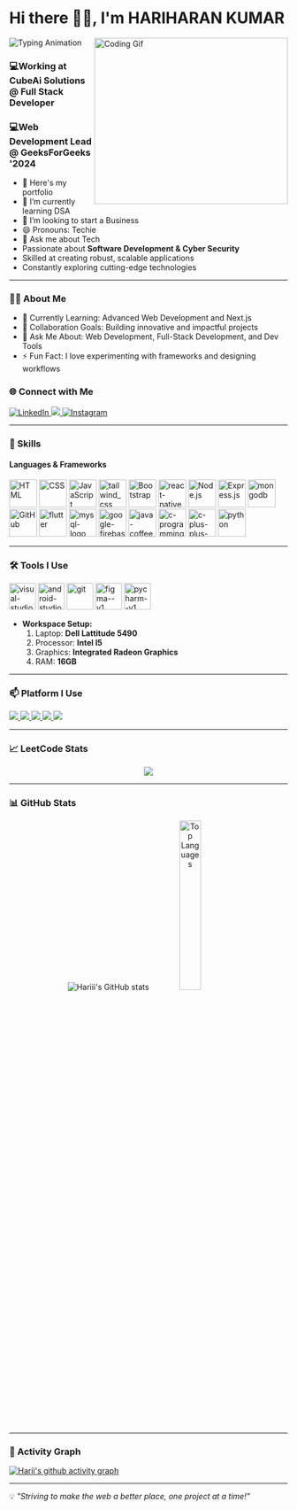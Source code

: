 # Hi there 👋🏻, I'm **HARIHARAN KUMAR**

![Typing
Animation](https://readme-typing-svg.demolab.com/?lines=Web+Developer;Full+Stack+Developer;Web+Designer;Software+Developer&font=Fira%20Code&center=true&width=440&height=45&color=00bcd4&vCenter=true&size=22)
<img align="right" src="https://i.pinimg.com/originals/47/f0/34/47f0342cec72b800463bf003eac1257e.gif" alt="Coding Gif" width="350" height="300" />

### 💻Working at **CubeAi Solutions** @ Full Stack Developer
### 💻**Web Development Lead @ GeeksForGeeks '2024**


- 🔭 Here's my portfolio
- 🌱 I’m currently learning DSA
- 👯 I’m looking to start a Business
- 😄 Pronouns: Techie
- 💬 Ask me about Tech
- Passionate about **Software Development & Cyber Security**
- Skilled at creating robust, scalable applications
- Constantly exploring cutting-edge technologies

---
### 👨‍💻 About Me
- 🌱 Currently Learning: Advanced Web Development and Next.js
- 👯 Collaboration Goals: Building innovative and impactful projects
- 💬 Ask Me About: Web Development, Full-Stack Development, and Dev Tools
- ⚡ Fun Fact: I love experimenting with frameworks and designing workflows

### 🌐 Connect with Me
<p align="left">
<!-- LinkdIn -->
<a href="https://www.linkedin.com/in/hariharankm/" target="_blank">
<img
src="https://img.shields.io/badge/LinkedIn-blue?style=for-the-badge&logo=linkedin&logoColor=white" alt="LinkedIn" />
</a>
  <!-- Gmail -->
<a href="https://www.linkedin.com/in/hariharankm/" target="_blank">
<img
src="https://img.shields.io/badge/Gmail-D14836?style=for-the-badge&logo=gmail&logoColor=white" />
</a>
  <!-- LinkdIn -->
<a href="https://www.instagram.com/aesthetic_boy_hariiii/" target="_blank">
<img src="https://img.shields.io/badge/Instagram-E4405F?style=for-the-badge&logo=instagram&logoColor=white" alt="Instagram" />
</a>
<!-- <a href="https://www.youtube.com/@codebyabi" target="_blank">
<img
src="https://img.shields.io/badge/YouTube-FF0000?style=for-the-badge&logo=youtube&logoCo
lor=white" alt="YouTube" /> 
</a>-->
</p>

---

### 🚀  Skills
#### **Languages & Frameworks**
<p align="left">
<img width="50" height="50" src="https://img.icons8.com/color/48/000000/html-5.png" alt="HTML" title="HTML" />
<img width="50" height="50" src="https://img.icons8.com/color/48/000000/css3.png" alt="CSS" title="CSS" />
<img width="50" height="50" src="https://img.icons8.com/color/48/000000/javascript.png" alt="JavaScript" title="JavaScript" />
<img width="50" height="50" src="https://img.icons8.com/fluency/48/tailwind_css.png" alt="tailwind_css"/>
<img width="50" height="50" src="https://img.icons8.com/color/48/000000/bootstrap.png" alt="Bootstrap" title="Bootstrap" />
<img width="50" height="50" src="https://img.icons8.com/color/48/react-native.png" alt="react-native"/>
<img width="50" height="50" src="https://img.icons8.com/color/48/000000/nodejs.png" alt="Node.js" title="Node.js" />
<img width="50" height="50" src="https://img.icons8.com/ios/50/express-js.png" alt="Express.js" title="Express.js" />
<img width="50" height="50" src="https://img.icons8.com/color/48/mongodb.png" alt="mongodb"/>
<!-- <img width="50" height="50" src="https://img.icons8.com/color/48/nextjs.png" alt="Next.js" title="Next.js" />-->
<img width="50" height="50" src="https://img.icons8.com/color/48/000000/github.png" alt="GitHub" title="GitHub" /> 
<img width="50" height="50" src="https://img.icons8.com/color/48/flutter.png" alt="flutter"/>
<img width="50" height="50" src="https://img.icons8.com/fluency/48/mysql-logo.png" alt="mysql-logo"/>
<img width="50" height="50" src="https://img.icons8.com/color/48/google-firebase-console.png" alt="google-firebase-console"/>
<img width="50" height="50" src="https://img.icons8.com/color/48/java-coffee-cup-logo--v1.png" alt="java-coffee-cup-logo--v1"/>
<img width="50" height="50" src="https://img.icons8.com/fluency/48/c-programming.png" alt="c-programming"/>
<img width="50" height="50" src="https://img.icons8.com/color/48/c-plus-plus-logo.png" alt="c-plus-plus-logo"/>
<img width="50" height="50" src="https://img.icons8.com/fluency/48/python.png" alt="python"/>
</p>

---

### 🛠️ Tools I Use
<p align="left">
<img width="48" height="48" src="https://img.icons8.com/fluency/48/visual-studio-code-2019.png" alt="visual-studio-code-2019"/>
<img width="48" height="48" src="https://img.icons8.com/color/48/android-studio--v2.png" alt="android-studio--v2"/>
<img width="48" height="48" src="https://img.icons8.com/color/48/git.png" alt="git"/>
<img width="48" height="48" src="https://img.icons8.com/color/48/figma--v1.png" alt="figma--v1"/>
<img width="48" height="48" src="https://img.icons8.com/color/48/pycharm--v1.png" alt="pycharm--v1"/>

- **Workspace Setup:**<br>
   1. Laptop: **Dell Lattitude 5490** <br>
   2. Processor: **Intel I5** <br>
   3. Graphics: **Integrated Radeon Graphics** <br>
   4. RAM: **16GB** <br>
   </p>
 
 ---
 
### 📫 Platform I Use
<p align="left">
<!--   LeetCode -->
<a href="https://www.linkedin.com/in/hariharankm/" target="_blank">
<img
src="https://img.shields.io/badge/-LeetCode-FFA116?style=for-the-badge&logo=LeetCode&logoColor=black" />
</a>
  <!--   HackerRank -->
<a href="https://www.linkedin.com/in/hariharankm/" target="_blank">
<img
src="https://img.shields.io/badge/-Hackerrank-2EC866?style=for-the-badge&logo=HackerRank&logoColor=white" />
</a>
  <!--   HackerEarth -->
<a href="https://www.linkedin.com/in/hariharankm/" target="_blank">
<img
src="https://img.shields.io/badge/HackerEarth-%232C3454.svg?&style=for-the-badge&logo=HackerEarth&logoColor=Blue" />
</a>
  <!--   StackOverFlow -->
<a href="https://www.linkedin.com/in/hariharankm/" target="_blank">
<img
src="https://img.shields.io/badge/Stack_Overflow-FE7A16?style=for-the-badge&logo=stack-overflow&logoColor=white" />
</a>
  <!--   GeeksForGeeks -->
<a href="https://www.linkedin.com/in/hariharankm/" target="_blank">
<img
src="https://img.shields.io/badge/-LeetCode-FFA116?style=for-the-badge&logo=GeeksForGeeks&logoColor=black" />
</a>
</p>

---
### 📈 LeetCode Stats
<p align="center">
<img
src="https://leetcard.jacoblin.cool/HariCoder2111?theme=dark&font=Nanum%20Gothic%20Coding&ext=contest" />
</p>

---

### 📊 GitHub Stats
<p align="center">
<img src="https://github-readme-stats.vercel.app/api?username=hariharan-km&theme=blue-green" alt="Hariii's GitHub stats" />
<img width="28%" src="https://github-readme-stats.vercel.app/api/top-langs/?username=hariharan-km&theme=blue-green"  alt="Top Languages" />
</p>

---

### 🌟 Activity Graph
[![Harii's github activity graph](https://github-readme-activity-graph.vercel.app/graph?username=hariharan-km&bg_color=000000&color=ffffff&line=6ef764&point=ffffff&area=true&hide_border=true)](https://github.com/ashutosh00710/github-readme-activity-graph)

---

💡 *"Striving to make the web a better place, one project at a time!"*
